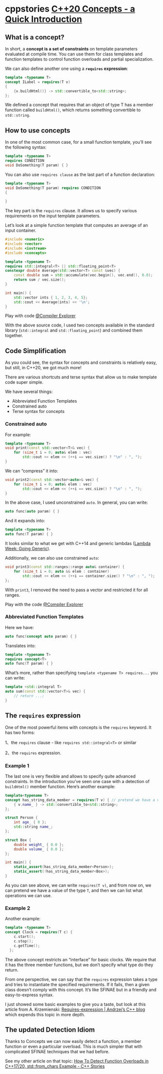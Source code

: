 # cppstories [C++20 Concepts - a Quick Introduction](https://www.cppstories.com/2021/concepts-intro/)



## What is a concept? [ ](https://www.cppstories.com/2021/concepts-intro/#what-is-a-concept) 

In short, a **concept is a set of constraints** on template parameters evaluated at compile time. You can use them for class templates and function templates to control function overloads and partial specialization.





We can also define another one using a **`requires` expression**:

```cpp
template <typename T>
concept ILabel = requires(T v)
{
    {v.buildHtml()} -> std::convertible_to<std::string>;
};
```

We defined a concept that requires that an object of type T has a member function called `buildHtml()`, which returns something convertible to `std::string`.



## How to use concepts [ ](https://www.cppstories.com/2021/concepts-intro/#how-to-use-concepts) 

In one of the most common case, for a small function template, you’ll see the following syntax:

```cpp
template <typename T>
requires CONDITION
void DoSomething(T param) { }
```

You can also use `requires clause` as the last part of a function declaration:

```cpp
template <typename T>
void DoSomething(T param) requires CONDITION
{ 
    
}
```

The key part is the `requires` clause. It allows us to specify various requirements on the input template parameters.

Let’s look at a simple function template that computes an average of an input container.

```cpp
#include <numeric>
#include <vector>
#include <iostream>
#include <concepts>

template <typename T> 
requires std::integral<T> || std::floating_point<T>
constexpr double Average(std::vector<T> const &vec) {
    const double sum = std::accumulate(vec.begin(), vec.end(), 0.0);        
    return sum / vec.size();
}

int main() {
    std::vector ints { 1, 2, 3, 4, 5};
    std::cout << Average(ints) << '\n';                                      
}
```

Play with code [@Compiler Explorer](https://godbolt.org/z/fefPT6b5r)

With the above source code, I used two concepts available in the standard library (`std::integral` and `std::floating_point`) and combined them together.



## Code Simplification [ ](https://www.cppstories.com/2021/concepts-intro/#code-simplification) 

As you could see, the syntax for concepts and constraints is relatively easy, but still, in C++20, we got much more!

There are various shortcuts and terse syntax that allow us to make template code super simple.

We have several things:

- Abbreviated Function Templates
- Constrained auto
- Terse syntax for concepts

### Constrained auto



For example:

```cpp
template <typename T>
void print(const std::vector<T>& vec) {
    for (size_t i = 0; auto& elem : vec)
        std::cout << elem << (++i == vec.size() ? "\n" : ", ");
}
```

We can “compress” it into:

```cpp
void print2(const std::vector<auto>& vec) {
    for (size_t i = 0; auto& elem : vec)
        std::cout << elem << (++i == vec.size() ? "\n" : ", ");
}
```

In the above case, I used unconstrained `auto`. In general, you can write:

```cpp
auto func(auto param) { }
```

And it expands into:

```cpp
template <typename T>
auto func(T param) { }
```

It looks similar to what we get with C++14 and generic lambdas ([Lambda Week: Going Generic](https://www.cppstories.com/2020/08/lambda-generic.html/)).

Additionally, we can also use constrained `auto`:

```cpp
void print3(const std::ranges::range auto& container) {
    for (size_t i = 0; auto && elem : container)
        std::cout << elem << (++i == container.size() ? "\n" : ", ");
};
```

With `print3`, I removed the need to pass a vector and restricted it for all ranges.

Play with the code [@Compiler Explorer](https://godbolt.org/z/9qhfY6d1e)

### Abbreviated Function Templates

Here we have:

```cpp
auto func(concept auto param) { }
```

Translates into:

```cpp
template <typename T>
requires concept<T>
auto func(T param) { }
```

What’s more, rather than specifying `template <typename T> requires...` you can write:

```cpp
template <std::integral T>
auto sum(const std::vector<T>& vec) {
    // return ...;
}
```



## The `requires` expression [ ](https://www.cppstories.com/2021/concepts-intro/#the-requires-expression) 

One of the most powerful items with concepts is the `requires` keyword. It has two forms:

1、the `requires` clause - like `requires std::integral<T>` or similar

2、the `requires` expression.

### Example 1

The last one is very flexible and allows to specify quite advanced constraints. In the introduction you’ve seen one case with a detection of `buildHtml()` member function. Here’s another example:

```cpp
template<typename T>
concept has_string_data_member = requires(T v) { // pretend we have a value of the type `T`
    { v.name_ } -> std::convertible_to<std::string>; 
};

struct Person {
    int age_ { 0 };
    std::string name_;
};

struct Box {
    double weight_ { 0.0 };
    double volume_ { 0.0 };
};

int main() {
    static_assert(has_string_data_member<Person>);
    static_assert(!has_string_data_member<Box>);
}
```

As you can see above, we can write `requires(T v)`, and from now on, we can pretend we have a value of the type `T`, and then we can list what operations we can use.



### Example 2

Another example:

```cpp
template <typename T>
concept Clock = requires(T c) { 
    c.start();  
    c.stop();
    c.getTime();
  };
```

The above concept restricts an “interface” for basic clocks. We require that it has the three member functions, but we don’t specify what type do they return.

From one perspective, we can say that the `requires` expression takes a type and tries to instantiate the specified requirements. If it fails, then a given class doesn’t comply with this concept. It’s like SFINAE but in a friendly and easy-to-express syntax.

I just showed some basic examples to give you a taste, but look at this article from A. Krzemienski: [Requires-expression | Andrzej’s C++ blog](https://akrzemi1.wordpress.com/2020/01/29/requires-expression/) which expends this topic in more depth.



## The updated Detection Idiom [ ](https://www.cppstories.com/2021/concepts-intro/#the-updated-detection-idiom) 

Thanks to Concepts we can now easily detect a function, a member function or even a particular overload. This is much simpler that with complicated SFINAE techniques that we had before.

See my other article on that topic: [How To Detect Function Overloads in C++17/20, std::from_chars Example - C++ Stories](https://www.cppstories.com/2019/07/detect-overload-from-chars/)